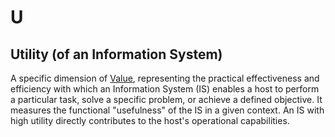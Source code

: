 # U

## Utility (of an Information System)

A specific dimension of [Value](V.md#value-of-an-information-system), representing the practical effectiveness and efficiency with which an Information System (IS) enables a host to perform a particular task, solve a specific problem, or achieve a defined objective. It measures the functional "usefulness" of the IS in a given context. An IS with high utility directly contributes to the host's operational capabilities.
